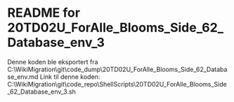 # README for 20TD02U_ForAlle_Blooms_Side_62_Database_env_3
Denne koden ble eksportert fra C:\WikiMigration\git\code_dump\20TD02U_ForAlle_Blooms_Side_62_Database_env.md
Link til denne koden: C:\WikiMigration\git\code_repo\ShellScripts\20TD02U_ForAlle_Blooms_Side_62_Database_env_3.sh
